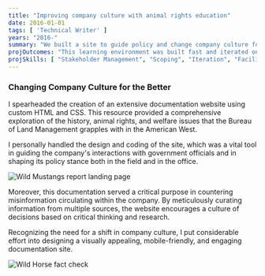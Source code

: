 ```yaml
---
title: "Improving company culture with animal rights education"
date: 2016-01-01
tags: [ 'Technical Writer' ]
years: "2016-"
summary: "We built a site to guide policy and change company culture for the better."
projOutcomes: "This learning environment was built fast and iterated on to help drive performance objectives and build cross-functional culture."
projSkills: [ "Stakeholder Management", "Scoping", "Iteration", "Facilitation", "Scheduling", "SDLC" ]
---
```


### Changing Company Culture for the Better

I spearheaded the creation of an extensive documentation website using custom HTML and CSS. This resource provided a comprehensive exploration of the history, animal rights, and welfare issues that the Bureau of Land Management grapples with in the American West.

I personally handled the design and coding of the site, which was a vital tool in guiding the company's interactions with government officials and in shaping its policy stance both in the field and in the office. 

![Wild Mustangs report landing page](/mustangs-report.webp)

Moreover, this documentation served a critical purpose in countering misinformation circulating within the company. By meticulously curating information from multiple sources, the website encourages a culture of decisions based on critical thinking and research.

Recognizing the need for a shift in company culture, I put considerable effort into designing a visually appealing, mobile-friendly, and engaging documentation site.

![Wild Horse fact check](/wild-horse-fact-check.webp)

